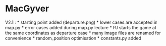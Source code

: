 # MacGyver

V2.1 :
	* starting point added (departure.png)
	* lower cases are accepted in map.py
	* error cases added during map.py lecture
	* PJ starts the game at the same coordinates as departure case
	* many image files are renamed for convenience
	* random_position optimisation
	* constants.py added